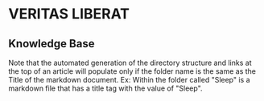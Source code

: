 # VERITAS LIBERAT

## Knowledge Base

Note that the automated generation of the directory structure and links at the top of an article will populate only if the folder name is the same as the Title of the markdown document. Ex: Within the folder called "Sleep" is a markdown file that has a title tag with the value of "Sleep". 